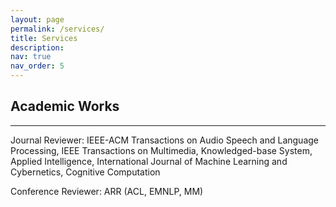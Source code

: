 ```yaml
---
layout: page
permalink: /services/
title: Services
description:
nav: true
nav_order: 5
---
```


## Academic Works
***
Journal Reviewer: IEEE-ACM Transactions on Audio Speech and Language Processing, IEEE Transactions on Multimedia, Knowledged-base System, Applied Intelligence, International Journal of Machine Learning and Cybernetics, Cognitive Computation

Conference Reviewer: ARR (ACL, EMNLP, MM)

